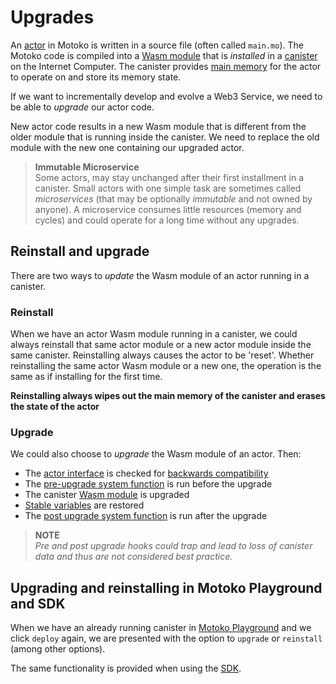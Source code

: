 # Upgrades
An [actor](/internet-computer-programming-concepts/actors.html) in Motoko is written in a source file (often called `main.mo`). The Motoko code is compiled into a [Wasm module](/internet-computer-programming-concepts/actors/actor-to-canister.html#code-compiling-and-wasm-modules) that is *installed* in a [canister](/internet-computer-programming-concepts/actors/actor-to-canister.html#canister) on the Internet Computer. The canister provides [main memory](/internet-computer-programming-concepts/basic-memory-persistence.html#canister-main-memory) for the actor to operate on and store its memory state. 

If we want to incrementally develop and evolve a Web3 Service, we need to be able to *upgrade* our actor code. 

New actor code results in a new Wasm module that is different from the older module that is running inside the canister. We need to replace the old module with the new one containing our upgraded actor. 

> **Immutable Microservice**  
> Some actors, may stay unchanged after their first installment in a canister. Small actors with one simple task are sometimes called *microservices* (that may be optionally *immutable* and not owned by anyone). A microservice consumes little resources (memory and cycles) and could operate for a long time without any upgrades.

## Reinstall and upgrade
There are two ways to *update* the Wasm module of an actor running in a canister. 

### Reinstall
When we have an actor Wasm module running in a canister, we could always reinstall that same actor module or a new actor module inside the same canister. Reinstalling always causes the actor to be 'reset'. Whether reinstalling the same actor Wasm module or a new one, the operation is the same as if installing for the first time.

**Reinstalling always wipes out the main memory of the canister and erases the state of the actor** 

### Upgrade
We could also choose to *upgrade* the Wasm module of an actor. Then:
- The [actor interface](/internet-computer-programming-concepts/async-data/candid.html#actor-interfaces) is checked for [backwards compatibility](/internet-computer-programming-concepts/basic-memory-persistence.html#service-upgrades-and-sub-typing)  
- The [pre-upgrade system function](/advanced-concepts/system-apis/preupgrade-postupgrade.html) is run before the upgrade
- The canister [Wasm module](/internet-computer-programming-concepts/actors/actor-to-canister.html#code-compiling-and-wasm-modules) is upgraded
- [Stable variables](/internet-computer-programming-concepts/basic-memory-persistence/stable-variables.html) are restored
- The [post upgrade system function](/advanced-concepts/system-apis/preupgrade-postupgrade.html) is run after the upgrade

> **NOTE**  
> *Pre and post upgrade hooks could trap and lead to loss of canister data and thus are not considered best practice.*

## Upgrading and reinstalling in Motoko Playground and SDK
When we have an already running canister in [Motoko Playground](/getting-started.html) and we click `deploy` again, we are presented with the option to `upgrade` or `reinstall` (among other options).

The same functionality is provided when using the [SDK](/project-deployment.html).